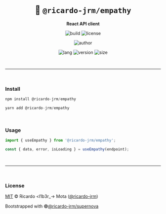<div align="center">

# 🌸 `@ricardo-jrm/empathy`

<b>React API client</b>

![build](https://img.shields.io/github/workflow/status/ricardo-jrm/empathy/Continuous%20Integration?style=for-the-badge)
![license](https://img.shields.io/github/license/ricardo-jrm/empathy?style=for-the-badge)

![author](<https://img.shields.io/badge/Author-Ricardo%20%3Cl1b3r__--%3E%20Mota%20(%40ricardo--jrm)-orange?style=for-the-badge>)

![lang](https://img.shields.io/github/languages/top/ricardo-jrm/empathy?style=for-the-badge)
![version](https://img.shields.io/npm/v/@ricardo-jrm/empathy?style=for-the-badge)
![size](https://img.shields.io/bundlephobia/min/@ricardo-jrm/empathy?style=for-the-badge)

</div>

<br />

---

<br />

### <b>Install</b>

```ts
npm install @ricardo-jrm/empathy

yarn add @ricardo-jrm/empathy
```

<br />

### <b>Usage</b>

```ts
import { useEmpathy } from '@ricardo-jrm/empathy';

const { data, error, isLoading } = useEmpathy(endpoint);
```

<br />

---

<br />

### <b>License</b>

[MIT](https://github.com/ricardo-jrm/empathy/blob/main/LICENSE) © Ricardo <l1b3r\_-> Mota ([@ricardo-jrm](https://github.com/ricardo-jrm))

Bootstrapped with 🟣[@ricardo-jrm/supernova](https://github.com/ricardo-jrm/supernova)

<br />
